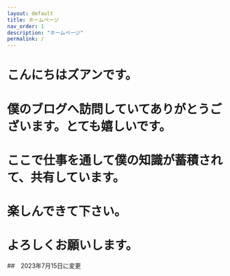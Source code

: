 ```yaml
---
layout: default
title: ホームページ
nav_order: 1
description: "ホームページ"
permalink: /
---
```


# こんにちはズアンです。

# 僕のブログへ訪問していてありがとうございます。とても嬉しいです。

# ここで仕事を通して僕の知識が蓄積されて、共有しています。

# 楽しんできて下さい。

# よろしくお願いします。

##　2023年7月15日に変更